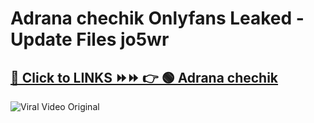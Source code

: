 
 # Adrana chechik Onlyfans Leaked - Update Files jo5wr

## <h2><a href="https://clipsfans.com/Adrana_chechik&ref=git">🔗 Click to LINKS ⏩⏩ 👉 🟢 Adrana chechik </a></h2>

<a href="https://clipsfans.com/Adrana_chechik&ref=git" rel="nofollow" data-target="animated-image.originalLink"><img src="https://i.ibb.co.com/xMMVF88/686577567.gif" alt="Viral Video Original" style="max-width: 100%; display: inline-block;" data-target="animated-image.originalImage"></a>

